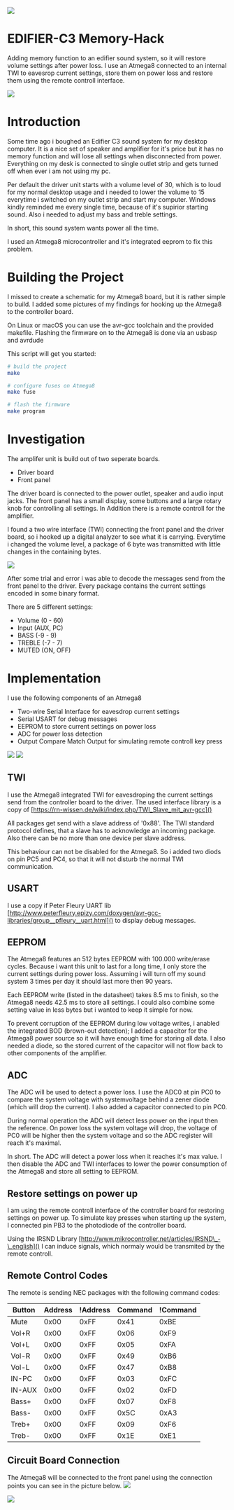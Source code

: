 ![](doc/images/edifier_c3.jpg)

# EDIFIER-C3 Memory-Hack
Adding memory function to an edifier sound system, so it will restore volume settings after power loss.
I use an Atmega8 connected to an internal TWI to eavesrop current settings, store them on power loss and restore them using the remote controll interface.

![](doc/images/restore_cycle.gif)

# Introduction
Some time ago i boughed an Edifier C3 sound system for my desktop computer. It is a nice set of speaker and amplifier for it's price but it has no memory function and will lose all settings when disconnected from power. Everything on my desk is connected to single outlet strip and gets turned off when ever i am not using my pc. 

Per default the driver unit starts with a volume level of 30, which is to loud for my normal desktop usage and i needed to lower the volume to 15 everytime i switched on my outlet strip and start my computer. Windows kindly reminded me every single time, because of it's supirior starting sound. Also i needed to adjust my bass and treble settings. 

In short, this sound system wants power all the time.

I used an Atmega8 microcontroller and it's integrated eeprom to fix this problem.

# Building the Project

I missed to create a schematic for my Atmega8 board, but it is rather simple to build. I added some pictures of my findings for hooking up the Atmega8 to the controller board.

On Linux or macOS you can use the avr-gcc toolchain and the provided makefile.
Flashing the firmware on to the Atmega8 is done via an usbasp and avrdude

This script will get you started:
```bash
# build the project
make

# configure fuses on Atmega8
make fuse

# flash the firmware
make program
```

# Investigation

The amplifer unit is build out of two seperate boards.

* Driver board
* Front panel

The driver board is connected to the power outlet, speaker and audio input jacks.
The front panel has a small display, some buttons and a large rotary knob for controlling all settings. 
In Addition there is a remote controll for the amplifier.

I found a two wire interface (TWI) connecting the front panel and the driver board, so i hooked up a digital analyzer to see what it is carrying.
Everytime i changed the volume level, a package of 6 byte was transmitted with little changes in the containing bytes.

![](doc/images/driver_twi.jpg)

After some trial and error i was able to decode the messages send from the front panel to the driver. Every package contains the current settings encoded in some binary format.

There are 5 different settings:
* Volume (0 - 60)
* Input (AUX, PC)
* BASS (-9 - 9)
* TREBLE (-7 - 7)
* MUTED (ON, OFF)

# Implementation

I use the following components of an Atmega8

* Two-wire Serial Interface for eavesdrop current settings
* Serial USART for debug messages
* EEPROM to store current settings on power loss
* ADC for power loss detection
* Output Compare Match Output for simulating remote controll key press

![](doc/images/Atmega_Board_front.jpg)
![](doc/images/Atmega_Board_back.jpg)

## TWI
I use the Atmega8 integrated TWI for eavesdroping the current settings send from the controller board to the driver.
The used interface library is a copy of [https://rn-wissen.de/wiki/index.php/TWI_Slave_mit_avr-gcc]()

All packages get send with a slave address of '0x88'.
The TWI standard protocol defines, that a slave has to acknowledge an incoming package.
Also there can be no more than one device per slave address.

This behaviour can not be disabled for the Atmega8. So i added two diods on pin PC5 and PC4, so that it will not disturb the normal TWI communication.

## USART
I use a copy if Peter Fleury UART lib [http://www.peterfleury.epizy.com/doxygen/avr-gcc-libraries/group__pfleury__uart.html]() to display debug messages.

## EEPROM
The Atmega8 features an 512 bytes EEPROM with 100.000 write/erase cycles.
Because i want this unit to last for a long time, I only store the current settings during power loss.
Assuming i will turn off my sound system 3 times per day it should last more then 90 years.

Each EEPROM write (listed in the datasheet) takes 8.5 ms to finish, so the Atmega8 needs 42.5 ms to store all settings. 
I could also combine some setting value in less bytes but i wanted to keep it simple for now.

To prevent corruption of the EEPROM during low voltage writes, i anabled the integrated BOD (brown-out detection);
I added a capacitor for the Atmega8 power source so it will have enough time for storing all data. I also needed a diode, so the stored current of the capacitor will not flow back to other components of the amplifier.

## ADC
The ADC will be used to detect a power loss. I use the ADC0 at pin PC0 to compare the system voltage with systemvoltage behind a zener diode (which will drop the current). I also added a capacitor connected to pin PC0.

During normal operation the ADC will detect less power on the input then the reference.
On power loss the system voltage will drop, the voltage of PC0 will be higher then the system voltage and so the ADC register will reach it's maximal.

In short. The ADC will detect a power loss when it reaches it's max value.
I then disable the ADC and TWI interfaces to lower the power consumption of the Atmega8 and store all setting to EEPROM.

## Restore settings on power up
I am using the remote controll interface of the controller board for restoring settings on power up.
To simulate key presses when starting up the system, I connected pin PB3 to the photodiode of the controller board.

Using the IRSND Library [http://www.mikrocontroller.net/articles/IRSND\_-\_english]() I can induce signals, which normaly would be transmited by the remote controll.

## Remote Control Codes
The remote is sending NEC packages with the following command codes:

| Button | Address | !Address  | Command | !Command  |
|--------|------|------|------|------|
| Mute   | 0x00 | 0xFF | 0x41 | 0xBE |
| Vol+R  | 0x00 | 0xFF | 0x06 | 0xF9 |
| Vol+L  | 0x00 | 0xFF | 0x05 | 0xFA |
| Vol-R  | 0x00 | 0xFF | 0x49 | 0xB6 |
| Vol-L  | 0x00 | 0xFF | 0x47 | 0xB8 |
| IN-PC  | 0x00 | 0xFF | 0x03 | 0xFC |
| IN-AUX | 0x00 | 0xFF | 0x02 | 0xFD |
| Bass+  | 0x00 | 0xFF | 0x07 | 0xF8 |
| Bass-  | 0x00 | 0xFF | 0x5C | 0xA3 |
| Treb+  | 0x00 | 0xFF | 0x09 | 0xF6 |
| Treb-  | 0x00 | 0xFF | 0x1E | 0xE1 |

## Circuit Board Connection
The Atmega8 will be connected to the front panel using the connection points you can see in the picture below.
![](doc/images/front_panel_connection.jpg)

![](doc/images/Atmega_Boad_integrated.jpg)

